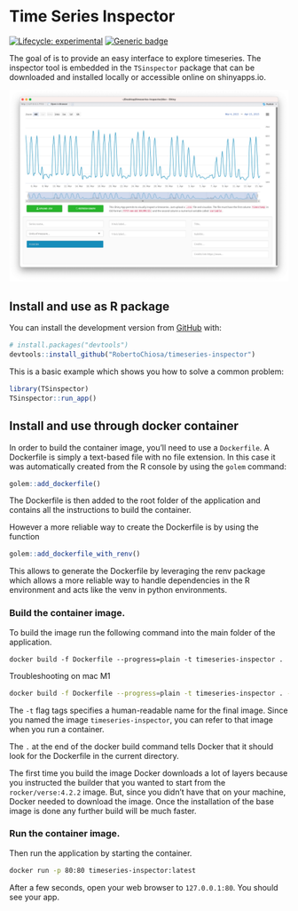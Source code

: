 <!-- README.md is generated from README.Rmd. Please edit that file -->

# Time Series Inspector

<!-- badges: start -->

[![Lifecycle:
experimental](https://img.shields.io/badge/lifecycle-experimental-orange.svg)](https://lifecycle.r-lib.org/articles/stages.html#experimental)
[![Generic
badge](https://img.shields.io/badge/Version-v0.1-%3CCOLOR%3E.svg)](https://shields.io/)
<!-- badges: end -->

The goal of is to provide an easy interface to explore timeseries. The
inspector tool is embedded in the `TSinspector` package that can be
downloaded and installed locally or accessible online on shinyapps.io.

![](man/figures/screen1.png)

## Install and use as R package

You can install the development version from
[GitHub](https://github.com/) with:

``` r
# install.packages("devtools")
devtools::install_github("RobertoChiosa/timeseries-inspector")
```

This is a basic example which shows you how to solve a common problem:

``` r
library(TSinspector)
TSinspector::run_app()
```

## Install and use through docker container

In order to build the container image, you’ll need to use a `Dockerfile`. A Dockerfile is simply a text-based file with
no
file extension. In this case it was automatically created from the R console by using the `golem` command:

``` r
golem::add_dockerfile()
```

The Dockerfile is then added to the root folder of the application and contains all the instructions to build the
container.

However a more reliable way to create the Dockerfile is by using the function 
``` r
golem::add_dockerfile_with_renv()
```
This allows to generate the Dockerfile by leveraging the renv package which allows a more reliable way to handle dependencies in the R environment and acts like the venv in python environments. 

### Build the container image.

To build the image run the following command into the main folder of the application.


``` docker
docker build -f Dockerfile --progress=plain -t timeseries-inspector .
```

Troubleshooting on mac M1

``` bash
docker build -f Dockerfile --progress=plain -t timeseries-inspector . --platform linux/x86_64
```

The `-t` flag tags specifies a human-readable name for the final image. Since you named
the image `timeseries-inspector`, you can refer to that image when you run a container.

The `.` at the end of the docker build command tells Docker that it should look for the Dockerfile in the current directory.

The first time you build the image Docker downloads a lot of layers because you instructed the builder that you
wanted to start from the `rocker/verse:4.2.2` image. But, since you didn’t have that on your machine, Docker needed to
download the image. Once the installation of the base image is done any further build will be much faster.

### Run the container image.

Then run the application by starting the container.
``` bash
docker run -p 80:80 timeseries-inspector:latest 
```

After a few seconds, open your web browser to `127.0.0.1:80`. You should see your app.



